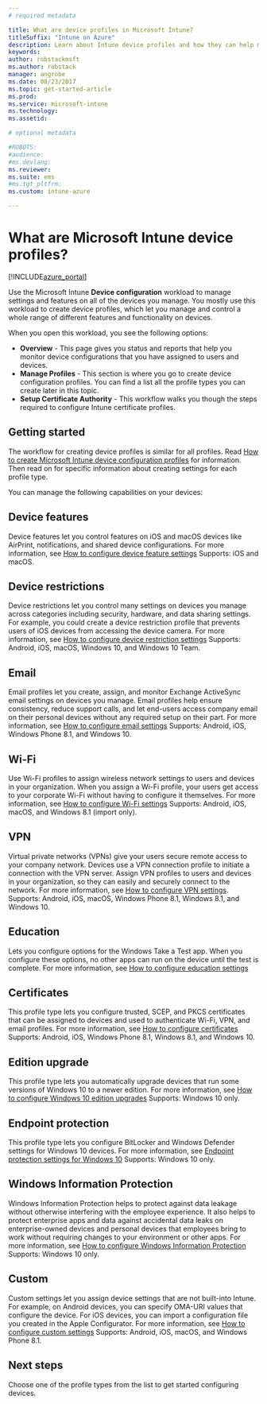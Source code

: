 ```yaml
---
# required metadata

title: What are device profiles in Microsoft Intune? 
titleSuffix: "Intune on Azure"
description: Learn about Intune device profiles and how they can help manage and protect devices in your company."
keywords:
author: robstackmsft
ms.author: robstack
manager: angrobe
ms.date: 08/23/2017
ms.topic: get-started-article
ms.prod:
ms.service: microsoft-intune
ms.technology:
ms.assetid:

# optional metadata

#ROBOTS:
#audience:
#ms.devlang:
ms.reviewer:
ms.suite: ems
#ms.tgt_pltfrm:
ms.custom: intune-azure

---
```


# What are Microsoft Intune device profiles?

[!INCLUDE[azure_portal](./includes/azure_portal.md)]

Use the Microsoft Intune **Device configuration** workload to manage settings and features on all of the devices you manage. You mostly use this workload to create device profiles, which let you manage and control a whole range of different features and functionality on devices.

When you open this workload, you see the following options:

- **Overview** - This page gives you status and reports that help you monitor device configurations that you have assigned to users and devices.
- **Manage Profiles** - This section is where you go to create device configuration profiles. You can find a list all the profile types you can create later in this topic.
- **Setup Certificate Authority** - This workflow walks you though the steps required to configure Intune certificate profiles.

## Getting started

The workflow for creating device profiles is similar for all profiles. Read [How to create Microsoft Intune device configuration profiles](device-profile-create.md) for information. Then read on for specific information about creating settings for each profile type.

You can manage the following capabilities on your devices:

## Device features

Device features let you control features on iOS and macOS devices like AirPrint, notifications, and shared device configurations.
For more information, see [How to configure device feature settings](device-features-configure.md)
Supports: iOS and macOS.

## Device restrictions
Device restrictions let you control many settings on devices you manage across categories including security, hardware, and data sharing settings. For example, you could create a device restriction profile that prevents users of iOS devices from accessing the device camera.
For more information, see [How to configure device restriction settings](device-restrictions-configure.md)
Supports: Android, iOS, macOS, Windows 10, and Windows 10 Team.

## Email
Email profiles let you create, assign, and monitor Exchange ActiveSync email settings on devices you manage. Email profiles help ensure consistency, reduce support calls, and let end-users access company email on their personal devices without any required setup on their part.
For more information, see [How to configure email settings](email-settings-configure.md)
Supports: Android, iOS, Windows Phone 8.1, and Windows 10.

## Wi-Fi
Use Wi-Fi profiles to assign wireless network settings to users and devices in your organization. When you assign a Wi-Fi profile, your users get access to your corporate Wi-Fi without having to configure it themselves.
For more information, see [How to configure Wi-Fi settings](wi-fi-settings-configure.md)
Supports: Android, iOS, macOS, and Windows 8.1 (import only).

## VPN
Virtual private networks (VPNs) give your users secure remote access to your company network. Devices use a VPN connection profile to initiate a connection with the VPN server. Assign VPN profiles to users and devices in your organization, so they can easily and securely connect to the network.
For more information, see [How to configure VPN settings](vpn-settings-configure.md).
Supports: Android, iOS, macOS, Windows Phone 8.1, Windows 8.1, and Windows 10.

## Education
Lets you configure options for the Windows Take a Test app. When you configure these options, no other apps can run on the device until the test is complete.
For more information, see [How to configure education settings](education-settings-configure.md)

## Certificates
This profile type lets you configure trusted, SCEP, and PKCS certificates that can be assigned to devices and used to authenticate Wi-Fi, VPN, and email profiles.
For more information, see [How to configure certificates](certificates-configure.md)
Supports: Android, iOS, Windows Phone 8.1, Windows 8.1, and Windows 10.

## Edition upgrade
This profile type lets you automatically upgrade devices that run some versions of Windows 10 to a newer edition.
For more information, see [How to configure Windows 10 edition upgrades](edition-upgrade-configure-windows-10.md)
Supports: Windows 10 only.

## Endpoint protection
This profile type lets you configure BitLocker and Windows Defender settings for Windows 10 devices.
For more information, see [Endpoint protection settings for Windows 10](endpoint-protection-windows-10.md)
Supports: Windows 10 only.

## Windows Information Protection
Windows Information Protection helps to protect against data leakage without otherwise interfering with the employee experience. It also helps to protect enterprise apps and data against accidental data leaks on enterprise-owned devices and personal devices that employees bring to work without requiring changes to your environment or other apps.
For more information, see [How to configure Windows Information Protection](windows-information-protection-configure.md)
Supports: Windows 10 only.

## Custom
Custom settings let you assign device settings that are not built-into Intune. For example, on Android devices, you can specify OMA-URI values that configure the device. For iOS devices, you can import a configuration file you created in the Apple Configurator.
For more information, see [How to configure custom settings](custom-settings-configure.md)
Supports: Android, iOS, macOS, and Windows Phone 8.1.

## Next steps
Choose one of the profile types from the list to get started configuring devices.
